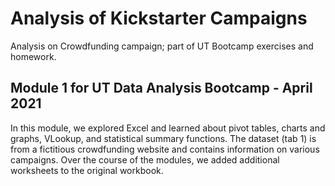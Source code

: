 # Analysis of Kickstarter Campaigns
Analysis on Crowdfunding campaign; part of UT Bootcamp exercises and homework.

## Module 1 for UT Data Analysis Bootcamp - April 2021
In this module, we explored Excel and learned about pivot tables, charts and graphs, VLookup, and statistical summary functions. The dataset (tab 1) is from a fictitious crowdfunding website and contains information on various campaigns. Over the course of the modules, we added additional worksheets to the original workbook.
